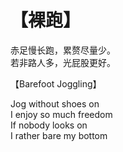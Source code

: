 # 【裸跑】

赤足慢长跑，累赘尽量少。   
若非路人多，光屁股更好。

 【Barefoot Joggling】
 
Jog without shoes on   
I enjoy so much freedom   
If nobody looks on   
I rather bare my bottom 

